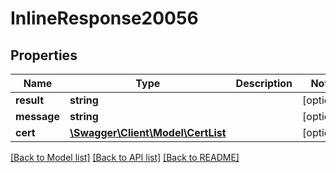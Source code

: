 # InlineResponse20056

## Properties
Name | Type | Description | Notes
------------ | ------------- | ------------- | -------------
**result** | **string** |  | [optional] 
**message** | **string** |  | [optional] 
**cert** | [**\Swagger\Client\Model\CertList**](CertList.md) |  | [optional] 

[[Back to Model list]](../README.md#documentation-for-models) [[Back to API list]](../README.md#documentation-for-api-endpoints) [[Back to README]](../README.md)

